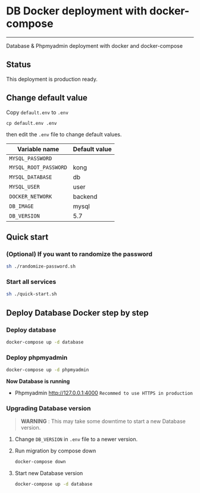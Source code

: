 # DB Docker deployment with docker-compose

---

Database & Phpmyadmin deployment with docker and docker-compose

## Status

This deployment is production ready.

## Change default value

Copy `default.env` to `.env`

```
cp default.env .env
```

then edit the `.env` file to change default values.

| Variable name         | Default value |
| --------------------- | ------------- |
| `MYSQL_PASSWORD`      |               |
| `MYSQL_ROOT_PASSWORD` | kong          |
| `MYSQL_DATABASE`      | db            |
| `MYSQL_USER`          | user          |
| `DOCKER_NETWORK`      | backend       |
| `DB_IMAGE`            | mysql         |
| `DB_VERSION`          | 5.7           |

## Quick start

### (Optional) If you want to randomize the password

```bash
sh ./randomize-password.sh
```

### Start all services

```bash
sh ./quick-start.sh
```

## Deploy Database Docker step by step

### Deploy database

```bash
docker-compose up -d database
```

### Deploy phpmyadmin

```bash
docker-compose up -d phpmyadmin
```

**Now Database is running**

-   Phpmyadmin http://127.0.0.1:4000 `Recommed to use HTTPS in production`

### Upgrading Database version

> **WARNING** : This may take some downtime to start a new Database version.

1. Change `DB_VERSION` in `.env` file to a newer version.

2. Run migration by compose down

    ```bash
    docker-compose down
    ```

3. Start new Database version

    ```bash
    docker-compose up -d database
    ```
